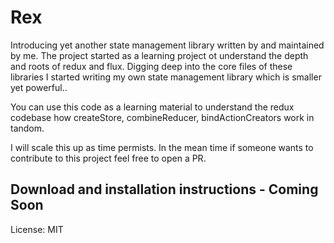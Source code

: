 # Rex

Introducing yet another state management library written by and maintained by me.
The project started as a learning project ot understand the depth and roots of redux and flux. Digging deep into the core files of these libraries I started writing my own state management library which is smaller yet powerful..

You can use this code as a learning material to understand the redux codebase how createStore, combineReducer, bindActionCreators work in tandom.

I will scale this up as time permists. In the mean time if someone wants to contribute to this project feel free to open a PR.

## Download and installation instructions - Coming Soon

License: MIT